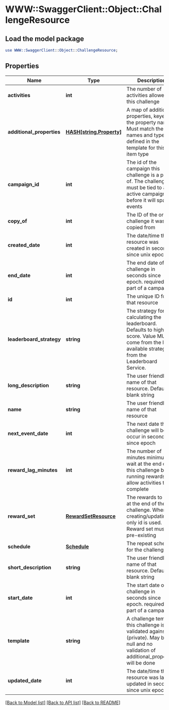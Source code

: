 # WWW::SwaggerClient::Object::ChallengeResource

## Load the model package
```perl
use WWW::SwaggerClient::Object::ChallengeResource;
```

## Properties
Name | Type | Description | Notes
------------ | ------------- | ------------- | -------------
**activities** | **int** | The number of activities allowed to this challenge | [optional] 
**additional_properties** | [**HASH[string,Property]**](Property.md) | A map of additional properties, keyed on the property name.  Must match the names and types defined in the template for this item type | [optional] 
**campaign_id** | **int** | The id of the campaign this challenge is a part of. The challenge must be tied to an active campaign before it will spawn events | [optional] 
**copy_of** | **int** | The ID of the original challenge it was copied from | [optional] 
**created_date** | **int** | The date/time this resource was created in seconds since unix epoch | [optional] 
**end_date** | **int** | The end date of this challenge in seconds since epoch. required if part of a campaign | [optional] 
**id** | **int** | The unique ID for that resource | [optional] 
**leaderboard_strategy** | **string** | The strategy for calculating the leaderboard. Defaults to highest score. Value MUST come from the list of available strategies from the Leaderboard Service. | [optional] 
**long_description** | **string** | The user friendly name of that resource. Defaults to blank string | [optional] 
**name** | **string** | The user friendly name of that resource | 
**next_event_date** | **int** | The next date this challenge will be occur in seconds since epoch | [optional] 
**reward_lag_minutes** | **int** | The number of minutes minimum to wait at the end of this challenge before running rewards, to allow activities to complete | [optional] 
**reward_set** | [**RewardSetResource**](RewardSetResource.md) | The rewards to give at the end of the challenge. When creating/updating only id is used. Reward set must be pre-existing | [optional] 
**schedule** | [**Schedule**](Schedule.md) | The repeat schedule for the challenge | [optional] 
**short_description** | **string** | The user friendly name of that resource. Defaults to blank string | [optional] 
**start_date** | **int** | The start date of this challenge in seconds since epoch. required if part of a campaign | [optional] 
**template** | **string** | A challenge template this challenge is validated against (private). May be null and no validation of additional_properties will be done | [optional] 
**updated_date** | **int** | The date/time this resource was last updated in seconds since unix epoch | [optional] 

[[Back to Model list]](../README.md#documentation-for-models) [[Back to API list]](../README.md#documentation-for-api-endpoints) [[Back to README]](../README.md)


